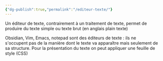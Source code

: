 ```yaml
---
{"dg-publish":true,"permalink":"/editeur-texte/"}
---
```




Un éditeur de texte, contrairement à un traitement de texte, permet de produire du texte simple ou texte brut (en anglais plain texte)

Obsidian, Vim, Emacs, notepad sont des éditeurs de texte : ils ne s'occupent pas de la manière dont le texte va apparaître mais seulement de sa structure. 
Pour la présentation du texte on peut appliquer une feuille de style (CSS)

